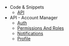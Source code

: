 * Code & Snippets
    * [API](code/api.md)
* API - Account Manager
    * [Auth](api-account-manager/auth.md)
    * [Permissions And Roles](api-account-manager/permissions-and-roles.md)
    * [Notifications](api-account-manager/permissions-and-roles.md)
    * [Profile](api-account-manager/permissions-and-roles.md)